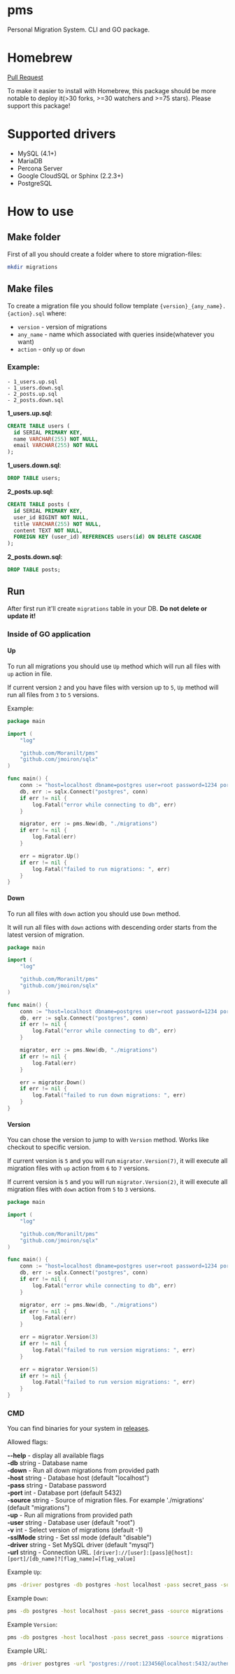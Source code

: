 # pms
Personal Migration System. CLI and GO package.

# Homebrew
[Pull Request](https://github.com/Homebrew/homebrew-core/pull/120892)

To make it easier to install with Homebrew, this package should be more notable to deploy it(>30 forks, >=30 watchers and >=75 stars). Please support this package!

# Supported drivers
- MySQL (4.1+)
- MariaDB
- Percona Server
- Google CloudSQL or Sphinx (2.2.3+)
- PostgreSQL

# How to use

## Make folder
First of all you should create a folder where to store migration-files:

```bash
mkdir migrations
```

## Make files
To create a migration file you should follow template `{version}_{any_name}.{action}.sql` where:
- `version` - version of migrations
- `any_name` - name which associated with queries inside(whatever you want)
- `action` - only `up` or `down`

### Example:
```
- 1_users.up.sql
- 1_users.down.sql
- 2_posts.up.sql
- 2_posts.down.sql
```

**1_users.up.sql**:
```sql
CREATE TABLE users (
  id SERIAL PRIMARY KEY,
  name VARCHAR(255) NOT NULL,
  email VARCHAR(255) NOT NULL
);
```

**1_users.down.sql**:
```sql
DROP TABLE users;
```

**2_posts.up.sql**:
```sql
CREATE TABLE posts (
  id SERIAL PRIMARY KEY,
  user_id BIGINT NOT NULL,
  title VARCHAR(255) NOT NULL,
  content TEXT NOT NULL,
  FOREIGN KEY (user_id) REFERENCES users(id) ON DELETE CASCADE
);
```

**2_posts.down.sql**:
```sql
DROP TABLE posts;
```

## Run
After first run it'll create `migrations` table in your DB. **Do not delete or update it!**
### Inside of GO application

#### Up
To run all migrations you should use `Up` method which will run all files with `up` action in file.

If current version `2` and you have files with version up to `5`, `Up` method will run all files from `3` to `5` versions.

Example:

```go
package main

import (
	"log"

	"github.com/Moranilt/pms"
	"github.com/jmoiron/sqlx"
)

func main() {
	conn := "host=localhost dbname=postgres user=root password=1234 port=5432 sslmode=disable"
	db, err := sqlx.Connect("postgres", conn)
	if err != nil {
		log.Fatal("error while connecting to db", err)
	}

	migrator, err := pms.New(db, "./migrations")
	if err != nil {
		log.Fatal(err)
	}

	err = migrator.Up()
	if err != nil {
		log.Fatal("failed to run migrations: ", err)
	}
}
```

#### Down
To run all files with `down` action you should use `Down` method. 

It will run all files with `down` actions with descending order starts from the latest version of migration.

```go
package main

import (
	"log"

	"github.com/Moranilt/pms"
	"github.com/jmoiron/sqlx"
)

func main() {
	conn := "host=localhost dbname=postgres user=root password=1234 port=5432 sslmode=disable"
	db, err := sqlx.Connect("postgres", conn)
	if err != nil {
		log.Fatal("error while connecting to db", err)
	}

	migrator, err := pms.New(db, "./migrations")
	if err != nil {
		log.Fatal(err)
	}

	err = migrator.Down()
	if err != nil {
		log.Fatal("failed to run down migrations: ", err)
	}
}
```

#### Version
You can chose the version to jump to with `Version` method. Works like checkout to specific version.

If current version is `5` and you will run `migrator.Version(7)`, it will execute all migration files with `up` action from `6` to `7` versions.

If current version is `5` and you will run `migrator.Version(2)`, it will execute all migration files with `down` action from `5` to `3` versions.

```go
package main

import (
	"log"

	"github.com/Moranilt/pms"
	"github.com/jmoiron/sqlx"
)

func main() {
	conn := "host=localhost dbname=postgres user=root password=1234 port=5432 sslmode=disable"
	db, err := sqlx.Connect("postgres", conn)
	if err != nil {
		log.Fatal("error while connecting to db", err)
	}

	migrator, err := pms.New(db, "./migrations")
	if err != nil {
		log.Fatal(err)
	}

	err = migrator.Version(3)
	if err != nil {
		log.Fatal("failed to run version migrations: ", err)
	}

  	err = migrator.Version(5)
	if err != nil {
		log.Fatal("failed to run version migrations: ", err)
	}
}
```

### CMD
You can find binaries for your system in [releases](https://github.com/Moranilt/pms/releases).

Allowed flags:

**--help** - display all available flags \
**-db** string - Database name \
**-down** - Run all down migrations from provided path \
**-host** string - Database host (default "localhost") \
**-pass** string - Database password \
**-port** int - Database port (default 5432) \
**-source** string - Source of migration files. For example './migrations' (default "migrations") \
**-up** - Run all migrations from provided path \
**-user** string - Database user (default "root") \
**-v** int - Select version of migrations (default -1) \
**-sslMode** string - Set ssl mode (default "disable") \
**-driver** string - Set MySQL driver (default "mysql") \
**-url** string - Connection URL. `[driver]://[user]:[pass]@[host]:[port]/[db_name]?[flag_name]=[flag_value]`

Example `Up`:
```bash
pms -driver postgres -db postgres -host localhost -pass secret_pass -source migrations -user root -up
```

Example `Down`:
```bash
pms -db postgres -host localhost -pass secret_pass -source migrations -user root -down
```

Example `Version`:
```bash
pms -db postgres -host localhost -pass secret_pass -source migrations -user root -v 5
```

Example URL:
```bash
pms -driver postgres -url "postgres://root:123456@localhost:5432/authentication?sslmode=disable" -up
```

